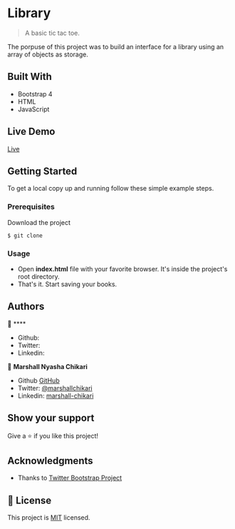 # Library

> A basic tic tac toe.

The porpuse of this project was to build an interface for a library using an array of objects as storage.

## Built With

- Bootstrap 4
- HTML
- JavaScript

## Live Demo

[Live]()

## Getting Started

To get a local copy up and running follow these simple example steps.

### Prerequisites

Download the project

    $ git clone

### Usage

- Open **index.html** file with your favorite browser. It's inside the project's root directory.
- That's it. Start saving your books.

## Authors

👤 \*\*\*\*

- Github: [](https://github.com/)
- Twitter: [](https://twitter.com/)
- Linkedin: [](https://www.linkedin.com/)

👤 **Marshall Nyasha Chikari**

- Github [GitHub](https://github.com/gitnyasha)
- Twitter: [@marshallchikari](https://twitter.com/marshallchikari)
- Linkedin: [marshall-chikari](https://linkedin.com/in/marshall-chikari-27532113a/)

## Show your support

Give a ⭐️ if you like this project!

## Acknowledgments

- Thanks to [Twitter Bootstrap Project](https://getbootstrap.com/2.0.2/)

## 📝 License

This project is [MIT]() licensed.
